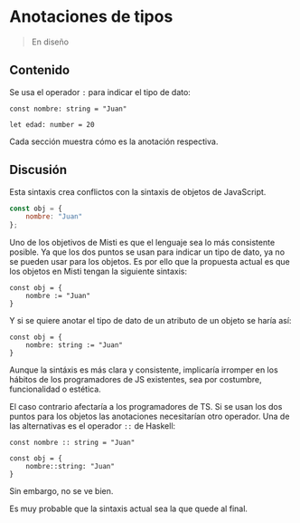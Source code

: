 # Anotaciones de tipos

> En diseño

## Contenido

Se usa el operador `:` para indicar el tipo de dato:

```
const nombre: string = "Juan"

let edad: number = 20
```

Cada sección muestra cómo es la anotación respectiva.

## Discusión

Esta sintaxis crea conflictos con la sintaxis de objetos de JavaScript.

```javascript
const obj = {
    nombre: "Juan"
};
```

Uno de los objetivos de Misti es que el lenguaje sea lo más consistente posible.
Ya que los dos puntos se usan para indicar un tipo de dato, ya no se pueden usar
para los objetos. Es por ello que la propuesta actual es que los objetos en Misti
tengan la siguiente sintaxis:

```
const obj = { 
    nombre := "Juan"
}
```

Y si se quiere anotar el tipo de dato de un atributo de un objeto se haría así:

```
const obj = {
    nombre: string := "Juan"
}
```

Aunque la sintáxis es más clara y consistente, implicaría irromper en los hábitos de los 
programadores de JS existentes, sea por costumbre, funcionalidad o estética.

El caso contrario afectaría a los programadores de TS. Si se usan los dos puntos para los
objetos las anotaciones necesitarían otro operador. Una de las alternativas es el operador
`::` de Haskell:

```
const nombre :: string = "Juan"

const obj = {
    nombre::string: "Juan"
}
```

Sin embargo, no se ve bien.

Es muy probable que la sintaxis actual sea la que quede al final.


